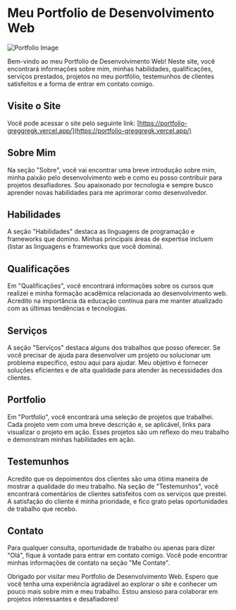 # Meu Portfolio de Desenvolvimento Web

![Portfolio Image]([https://imgur.com/a/j7LQ3sE](https://imgur.com/rhMKIME))

Bem-vindo ao meu Portfolio de Desenvolvimento Web! Neste site, você encontrará informações sobre mim, minhas habilidades, qualificações, serviços prestados, projetos no meu portfólio, testemunhos de clientes satisfeitos e a forma de entrar em contato comigo.

## Visite o Site

Você pode acessar o site pelo seguinte link: [https://portfolio-greggregk.vercel.app/](https://portfolio-greggregk.vercel.app/)

## Sobre Mim

Na seção "Sobre", você vai encontrar uma breve introdução sobre mim, minha paixão pelo desenvolvimento web e como eu posso contribuir para projetos desafiadores. Sou apaixonado por tecnologia e sempre busco aprender novas habilidades para me aprimorar como desenvolvedor.

## Habilidades

A seção "Habilidades" destaca as linguagens de programação e frameworks que domino. Minhas principais áreas de expertise incluem (listar as linguagens e frameworks que você domina).

## Qualificações

Em "Qualificações", você encontrará informações sobre os cursos que realizei e minha formação acadêmica relacionada ao desenvolvimento web. Acredito na importância da educação contínua para me manter atualizado com as últimas tendências e tecnologias.

## Serviços

A seção "Serviços" destaca alguns dos trabalhos que posso oferecer. Se você precisar de ajuda para desenvolver um projeto ou solucionar um problema específico, estou aqui para ajudar. Meu objetivo é fornecer soluções eficientes e de alta qualidade para atender às necessidades dos clientes.

## Portfolio

Em "Portfolio", você encontrará uma seleção de projetos que trabalhei. Cada projeto vem com uma breve descrição e, se aplicável, links para visualizar o projeto em ação. Esses projetos são um reflexo do meu trabalho e demonstram minhas habilidades em ação.

## Testemunhos

Acredito que os depoimentos dos clientes são uma ótima maneira de mostrar a qualidade do meu trabalho. Na seção de "Testemunhos", você encontrará comentários de clientes satisfeitos com os serviços que prestei. A satisfação do cliente é minha prioridade, e fico grato pelas oportunidades de trabalho que recebo.

## Contato

Para qualquer consulta, oportunidade de trabalho ou apenas para dizer "Olá", fique à vontade para entrar em contato comigo. Você pode encontrar minhas informações de contato na seção "Me Contate".

Obrigado por visitar meu Portfolio de Desenvolvimento Web. Espero que você tenha uma experiência agradável ao explorar o site e conhecer um pouco mais sobre mim e meu trabalho. Estou ansioso para colaborar em projetos interessantes e desafiadores!
